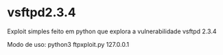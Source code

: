 # vsftpd2.3.4

Exploit simples feito em python que explora a vulnerabilidade vsftpd 2.3.4

Modo de uso: python3 ftpxploit.py 127.0.0.1

